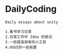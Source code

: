 # DailyCoding

    Daily essays about unity
    
    1.看书学习记录
    2.日常工作中 Idea 的尝试
    3.一些提高效率的小工具
    4.UGUI的一些拓展

